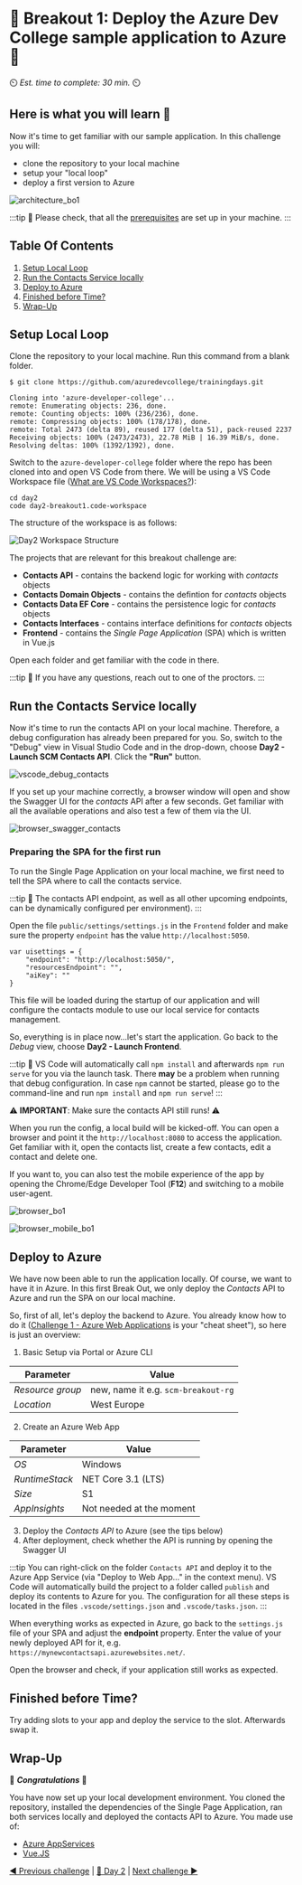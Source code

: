 # 💎 Breakout 1: Deploy the Azure Dev College sample application to Azure 💎

⏲️ *Est. time to complete: 30 min.* ⏲️

## Here is what you will learn 🎯

Now it's time to get familiar with our sample application. In this challenge you will:

- clone the repository to your local machine
- setup your "local loop"
- deploy a first version to Azure

![architecture_bo1](./images/architecture_bo1.png "architecture_bo1")

:::tip
📝 Please check, that all the [prerequisites](challenge-0.md) are set up in your machine.
:::

## Table Of Contents

1. [Setup Local Loop](#setup-local-loop)
2. [Run the Contacts Service locally](#run-the-contacts-service-locally)
3. [Deploy to Azure](#deploy-to-azure)
4. [Finished before Time?](#finished-before-time)
5. [Wrap-Up](#wrap-up)

## Setup Local Loop

Clone the repository to your local machine. Run this command from a blank folder.

```shell
$ git clone https://github.com/azuredevcollege/trainingdays.git

Cloning into 'azure-developer-college'...
remote: Enumerating objects: 236, done.
remote: Counting objects: 100% (236/236), done.
remote: Compressing objects: 100% (178/178), done.
remote: Total 2473 (delta 89), reused 177 (delta 51), pack-reused 2237
Receiving objects: 100% (2473/2473), 22.78 MiB | 16.39 MiB/s, done.
Resolving deltas: 100% (1392/1392), done.
```

Switch to the `azure-developer-college` folder where the repo has been cloned into and open VS Code from there. We will be using a VS Code Workspace file ([What are VS Code Workspaces?](https://code.visualstudio.com/docs/editor/workspaces#:~:text=1%20Configure%20settings%20that%20only%20apply%20to%20a,enable%20or%20disable%20extensions%20only%20for%20that%20workspace.)):

```shell
cd day2
code day2-breakout1.code-workspace
```

The structure of the workspace is as follows:

![Day2 Workspace Structure](./images/bo1_code.png "bo1_code")

The projects that are relevant for this breakout challenge are:

- **Contacts API** - contains the backend logic for working with _contacts_ objects
- **Contacts Domain Objects** - contains the defintion for _contacts_ objects
- **Contacts Data EF Core** - contains the persistence logic for _contacts_ objects
- **Contacts Interfaces** - contains interface definitions for _contacts_ objects
- **Frontend** - contains the _Single Page Application_ (SPA) which is written in Vue.js

Open each folder and get familiar with the code in there.

:::tip
📝 If you have any questions, reach out to one of the proctors.
:::

## Run the Contacts Service locally

Now it's time to run the contacts API on your local machine. Therefore, a debug configuration has already been prepared for you. So, switch to the "Debug" view in Visual Studio Code and in the drop-down, choose **Day2 - Launch SCM Contacts API**. Click the **"Run"** button.

![vscode_debug_contacts](./images/vscode_debug_contacts.png "vscode_debug_contacts")

If you set up your machine correctly, a browser window will open and show the Swagger UI for the _contacts_ API after a few seconds. Get familiar with all the available operations and also test a few of them via the UI.

![browser_swagger_contacts](./images/browser_swagger_contacts.png "browser_swagger_contacts")

### Preparing the SPA for the first run

To run the Single Page Application on your local machine, we first need to tell the SPA where to call the contacts service.

:::tip
📝 The contacts API endpoint, as well as all other upcoming endpoints, can be dynamically configured per environment).
:::

Open the file `public/settings/settings.js` in the `Frontend` folder and make sure the property `endpoint` has the value `http://localhost:5050`.

```json{2}
var uisettings = {
    "endpoint": "http://localhost:5050/",
    "resourcesEndpoint": "",
    "aiKey": ""
}
```

This file will be loaded during the startup of our application and will configure the contacts module to use our local service for contacts management.

So, everything is in place now...let's start the application. Go back to the _Debug_ view, choose **Day2 - Launch Frontend**.

:::tip
📝 VS Code will automatically call `npm install` and afterwards `npm run serve` for you via the launch task. There **may** be a problem when running that debug configuration. In case `npm` cannot be started, please go to the command-line and run `npm install` and `npm run serve`!
:::

⚠ **IMPORTANT**: Make sure the contacts API still runs! ⚠

When you run the config, a local build will be kicked-off. You can open a browser and point it the `http://localhost:8080` to access the application. Get familiar with it, open the contacts list, create a few contacts, edit a contact and delete one.

If you want to, you can also test the mobile experience of the app by opening the Chrome/Edge Developer Tool (**F12**) and switching to a mobile user-agent.

![browser_bo1](./images/browser_bo1.png "browser_bo1")

![browser_mobile_bo1](./images/browser_mobile_bo1.png "browser_mobile_bo1")

## Deploy to Azure

We have now been able to run the application locally. Of course, we want to have it in Azure. In this first Break Out, we only deploy the _Contacts_ API to Azure and run the SPA on our local machine.

So, first of all, let's deploy the backend to Azure. You already know how to do it ([Challenge 1 - Azure Web Applications](./01-challenge-appservice.md) is your "cheat sheet"), so here is just an overview:

1. Basic Setup via Portal or Azure CLI

  | Parameter        | Value                               |
  | ---------------- | ----------------------------------- |
  | _Resource group_ | new, name it e.g. `scm-breakout-rg` |
  | _Location_       | West Europe                         |

2. Create an Azure Web App
  
  | Parameter      | Value                    |
  | -------------- | ------------------------ |
  | _OS_           | Windows                  |
  | _RuntimeStack_ | NET Core 3.1 (LTS)       |
  | _Size_         | S1                       |
  | _AppInsights_  | Not needed at the moment |

3. Deploy the _Contacts API_ to Azure (see the tips below)
4. After deployment, check whether the API is running by opening the Swagger UI

:::tip
You can right-click on the folder `Contacts API` and deploy it to the Azure App Service (via "Deploy to Web App..." in the context menu). VS Code will automatically build the project to a folder called `publish` and deploy its contents to Azure for you. The configuration for all these steps is located in the files `.vscode/settings.json` and `.vscode/tasks.json`.
:::

When everything works as expected in Azure, go back to the `settings.js` file of your SPA and adjust the **endpoint** property. Enter the value of your newly deployed API for it, e.g. `https://mynewcontactsapi.azurewebsites.net/`.

Open the browser and check, if your application still works as expected.

## Finished before Time?

Try adding slots to your app and deploy the service to the slot. Afterwards swap it.

## Wrap-Up

🎉 **_Congratulations_** 🎉

You have now set up your local development environment. You cloned the repository, installed the dependencies of the Single Page Application, ran both services locally and deployed the contacts API to Azure. You made use of:

- [Azure AppServices](https://docs.microsoft.com/azure/app-service/)
- [Vue.JS](https://vuejs.org/)

[◀ Previous challenge](./01-challenge-appservice.md) | [🔼 Day 2](../README.md) | [Next challenge ▶](./03-challenge-serverless.md)
